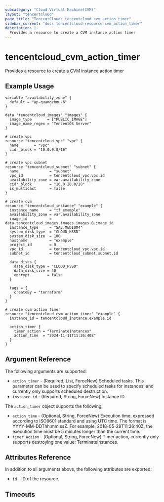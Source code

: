```yaml
---
subcategory: "Cloud Virtual Machine(CVM)"
layout: "tencentcloud"
page_title: "TencentCloud: tencentcloud_cvm_action_timer"
sidebar_current: "docs-tencentcloud-resource-cvm_action_timer"
description: |-
  Provides a resource to create a CVM instance action timer
---
```


# tencentcloud_cvm_action_timer

Provides a resource to create a CVM instance action timer

## Example Usage

```hcl
variable "availability_zone" {
  default = "ap-guangzhou-6"
}

data "tencentcloud_images" "images" {
  image_type       = ["PUBLIC_IMAGE"]
  image_name_regex = "TencentOS Server"
}

# create vpc
resource "tencentcloud_vpc" "vpc" {
  name       = "vpc"
  cidr_block = "10.0.0.0/16"
}

# create vpc subnet
resource "tencentcloud_subnet" "subnet" {
  name              = "subnet"
  vpc_id            = tencentcloud_vpc.vpc.id
  availability_zone = var.availability_zone
  cidr_block        = "10.0.20.0/28"
  is_multicast      = false
}

# create cvm
resource "tencentcloud_instance" "example" {
  instance_name     = "tf_example"
  availability_zone = var.availability_zone
  image_id          = data.tencentcloud_images.images.images.0.image_id
  instance_type     = "SA3.MEDIUM4"
  system_disk_type  = "CLOUD_HSSD"
  system_disk_size  = 100
  hostname          = "example"
  project_id        = 0
  vpc_id            = tencentcloud_vpc.vpc.id
  subnet_id         = tencentcloud_subnet.subnet.id

  data_disks {
    data_disk_type = "CLOUD_HSSD"
    data_disk_size = 50
    encrypt        = false
  }

  tags = {
    createBy = "terraform"
  }
}

# create cvm action timer
resource "tencentcloud_cvm_action_timer" "example" {
  instance_id = tencentcloud_instance.example.id

  action_timer {
    timer_action = "TerminateInstances"
    action_time  = "2024-11-11T11:26:40Z"
  }
}
```

## Argument Reference

The following arguments are supported:

* `action_timer` - (Required, List, ForceNew) Scheduled tasks. This parameter can be used to specify scheduled tasks for instances, and currently only supports scheduled destruction.
* `instance_id` - (Required, String, ForceNew) Instance ID.

The `action_timer` object supports the following:

* `action_time` - (Optional, String, ForceNew) Execution time, expressed according to ISO8601 standard and using UTC time. The format is YYYY-MM-DDThh:mm:ssZ. For example, 2018-05-29T11:26:40Z, the execution time must be 5 minutes longer than the current time.
* `timer_action` - (Optional, String, ForceNew) Timer action, currently only supports destroying one value: TerminateInstances.

## Attributes Reference

In addition to all arguments above, the following attributes are exported:

* `id` - ID of the resource.



## Timeouts

<no value>


